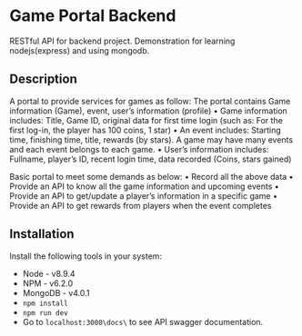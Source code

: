 # Game Portal Backend
 
RESTful API for backend project.
Demonstration for learning nodejs(express) and using mongodb.

## Description

A portal to provide services for games as follow:
The portal contains Game information (Game), event, user’s information (profile)
• Game information includes: Title, Game ID, original data for first time login (such as: For the first
log-in, the player has 100 coins, 1 star)
• An event includes: Starting time, finishing time, title, rewards (by stars). A game may have many
events and each event belongs to each game.
• User’s information includes: Fullname, player’s ID, recent login time, data recorded (Coins, stars
gained)

Basic portal to meet some demands as below:
• Record all the above data
• Provide an API to know all the game information and upcoming events
• Provide an API to get/update a player’s information in a specific game
• Provide an API to get rewards from players when the event completes

## Installation

Install the following tools in your system:

* Node - v8.9.4
* NPM - v6.2.0
* MongoDB - v4.0.1
* `npm install`
* `npm run dev`
* Go to `localhost:3000\docs\` to see API swagger documentation.

